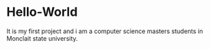 # Hello-World
It is my first project and i am a computer science masters students in Monclait state university.
